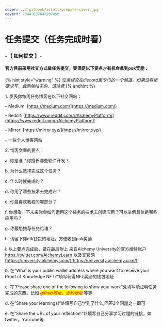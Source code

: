 ```yaml
---
cover: ../.gitbook/assets/prepare-cover.jpg
coverY: -344.037643207856
---
```


# 任务提交（任务完成时看）

### -【 如何提交 】-

#### &#x20;       官方目前采用社交方式做任务提交，要满足以下要点才有机会拿到pok奖励：

{% hint style="warning" %}
_任务提交在discord里专门的一个频道，如果没有按要求写，会删除帖子的，请注意_
{% endhint %}

&#x20;           1\. 发表你每周任务博客在以下社交网站：

&#x20;               \- Medium: [https://medium.com/](https://medium.com/)

&#x20;               \- Reddit: [https://www.reddit.com/r/AlchemyPlatform/](https://www.reddit.com/r/AlchemyPlatform/)

&#x20;               \- Mirror: [https://mirror.xyz/](https://mirror.xyz/)

&#x20;               \- 一些个人博客网站

&#x20;           2\. 博客文章的要点：

&#x20;               a. 你是谁？你擅长哪些软件开发？

&#x20;               b. 为什么选择完成这个任务？

&#x20;               c. 什么时候完成的？

&#x20;               d. 你用了哪些技术去完成它？

&#x20;               e. 你最喜欢教程的哪部分？

&#x20;               f. 你想象一下未来你会如何运用这个任务的技术去创建应用？可以举例具体是哪些应用吗？

&#x20;               g. 你最想推荐任务给谁？

&#x20;               h. 请留下你eth钱包的地址，方便收到pok奖励

&#x20;               i. 以上要点完成后，请在最后附上 来自Alchemy University的官方推特账户[https://twitter.com/AlchemyLearn ](https://twitter.com/AlchemyLearn)以及其官网 [https://university.alchemy.com/](https://university.alchemy.com/)

&#x20;           b. 在”What is your public wallet address where you want to receive your Proof of Knowledge NFT?“填写获得NFT奖励的钱包地址

&#x20;           c. 在”Please share one of the following to show your work“处填写能证明任务完成的东西，比如 _<mark style="color:red;">github地址、合约地址</mark>_ 等等

&#x20;           d. 在”Share your learnings!“处填写自己学到了什么,回答3个问题之一即可

&#x20;           e. 在”Share the URL of your reflection!“处填写自己分享学习过程的链接，如twitter，YouTube等

